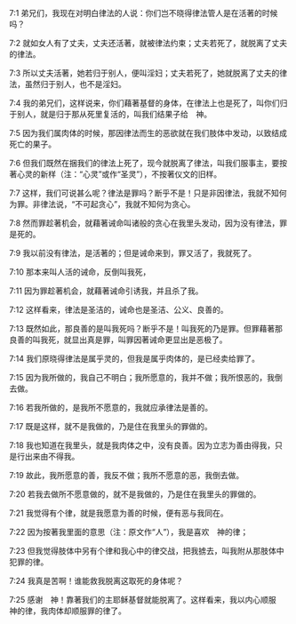 <a id="1"></a>7:1  弟兄们，我现在对明白律法的人说：你们岂不晓得律法管人是在活著的时候吗？  

<a id="2"></a>7:2  就如女人有了丈夫，丈夫还活著，就被律法约束；丈夫若死了，就脱离了丈夫的律法。  

<a id="3"></a>7:3  所以丈夫活著，她若归于别人，便叫淫妇；丈夫若死了，她就脱离了丈夫的律法，虽然归于别人，也不是淫妇。  

<a id="4"></a>7:4  我的弟兄们，这样说来，你们藉著基督的身体，在律法上也是死了，叫你们归于别人，就是归于那从死里复活的，叫我们结果子给　神。  

<a id="5"></a>7:5  因为我们属肉体的时候，那因律法而生的恶欲就在我们肢体中发动，以致结成死亡的果子。  

<a id="6"></a>7:6  但我们既然在捆我们的律法上死了，现今就脱离了律法，叫我们服事主，要按著心灵的新样（注：“心灵”或作“圣灵”），不按著仪文的旧样。  

<a id="7"></a>7:7  这样，我们可说甚么呢？律法是罪吗？断乎不是！只是非因律法，我就不知何为罪。非律法说，“不可起贪心”，我就不知何为贪心。  

<a id="8"></a>7:8  然而罪趁著机会，就藉著诫命叫诸般的贪心在我里头发动，因为没有律法，罪是死的。  

<a id="9"></a>7:9  我以前没有律法，是活著的；但是诫命来到，罪又活了，我就死了。  

<a id="10"></a>7:10  那本来叫人活的诫命，反倒叫我死，  

<a id="11"></a>7:11  因为罪趁著机会，就藉著诫命引诱我，并且杀了我。  

<a id="12"></a>7:12  这样看来，律法是圣洁的，诫命也是圣洁、公义、良善的。  

<a id="13"></a>7:13  既然如此，那良善的是叫我死吗？断乎不是！叫我死的乃是罪。但罪藉著那良善的叫我死，就显出真是罪，叫罪因著诫命更显出是恶极了。  

<a id="14"></a>7:14  我们原晓得律法是属乎灵的，但我是属乎肉体的，是已经卖给罪了。  

<a id="15"></a>7:15  因为我所做的，我自己不明白；我所愿意的，我并不做；我所恨恶的，我倒去做。  

<a id="16"></a>7:16  若我所做的，是我所不愿意的，我就应承律法是善的。  

<a id="17"></a>7:17  既是这样，就不是我做的，乃是住在我里头的罪做的。  

<a id="18"></a>7:18  我也知道在我里头，就是我肉体之中，没有良善。因为立志为善由得我，只是行出来由不得我。  

<a id="19"></a>7:19  故此，我所愿意的善，我反不做；我所不愿意的恶，我倒去做。  

<a id="20"></a>7:20  若我去做所不愿意做的，就不是我做的，乃是住在我里头的罪做的。  

<a id="21"></a>7:21  我觉得有个律，就是我愿意为善的时候，便有恶与我同在。  

<a id="22"></a>7:22  因为按著我里面的意思（注：原文作“人”），我是喜欢　神的律；  

<a id="23"></a>7:23  但我觉得肢体中另有个律和我心中的律交战，把我掳去，叫我附从那肢体中犯罪的律。  

<a id="24"></a>7:24  我真是苦啊！谁能救我脱离这取死的身体呢？  

<a id="25"></a>7:25  感谢　神！靠著我们的主耶稣基督就能脱离了。这样看来，我以内心顺服　神的律，我肉体却顺服罪的律了。  
